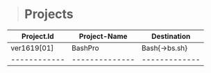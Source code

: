 > # Projects

| Project.Id | Project-Name | Destination |
|------------|--------------|-------------|
|ver1619[01] |    BashPro      | Bash{->bs.sh} |
|------------|--------------|-------------|
